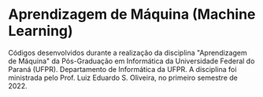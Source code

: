 #  Aprendizagem de Máquina (Machine Learning)

Códigos desenvolvidos durante a realização da disciplina "Aprendizagem de Máquina" da Pós-Graduação em Informática da Universidade Federal do Paraná (UFPR). Departamento de Informática da UFPR. A disciplina foi ministrada pelo Prof. Luiz Eduardo S. Oliveira, no primeiro semestre de 2022.
